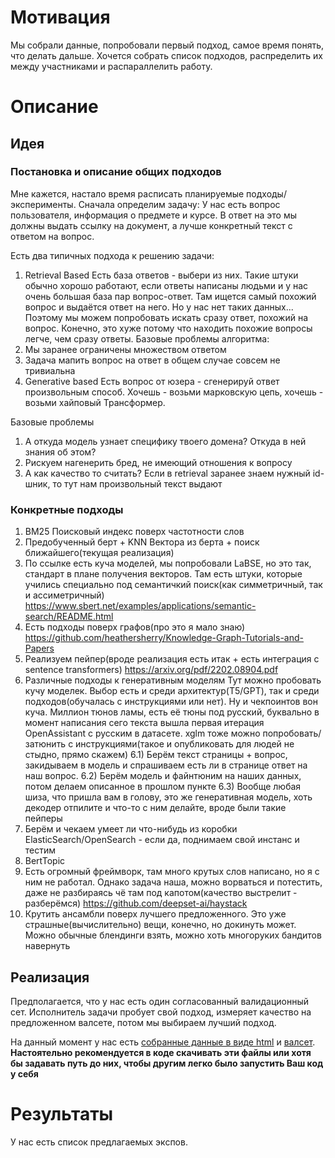 # Мотивация

Мы собрали данные, попробовали первый подход, самое время понять, что делать дальше. Хочется собрать список подходов, распределить их между участниками и распараллелить работу.

# Описание

## Идея 

### Постановка и описание общих подходов
Мне кажется, настало время расписать планируемые подходы/эксперименты. Сначала определим задачу:
У нас есть вопрос пользователя, информация о предмете и курсе. В ответ на это мы должны выдать ссылку на документ, а лучше конкретный текст с ответом на вопрос.


Есть два типичных подхода к решению задачи:
1) Retrieval Based
Есть база ответов - выбери из них. Такие штуки обычно хорошо работают, если ответы написаны людьми и у нас очень большая база пар вопрос-ответ. 
Там ищется самый похожий вопрос и выдаётся ответ на него. Но у нас нет таких данных...
Поэтому мы можем попробовать искать сразу ответ, похожий на вопрос. Конечно, это хуже потому что находить похожие вопросы легче, чем сразу ответы.
Базовые проблемы алгоритма:
1) Мы заранее ограничены множеством ответом
2) Задача мапить вопрос на ответ в общем случае совсем не тривиальна
2) Generative based
Есть вопрос от юзера - сгенерируй ответ произвольным способ. Хочешь - возьми марковскую цепь, хочешь - возьми хайповый Трансформер. 

Базовые проблемы
1) А откуда модель узнает специфику твоего домена? Откуда в ней знания об этом?
2) Рискуем нагенерить бред, не имеющий отношения к вопросу
3) А как качество то считать? Если в retrieval заранее знаем нужный id-шник, то тут нам произвольный текст выдают

### Конкретные подходы

1) BM25
Поисковый индекс поверх частотности слов
2) Предобученный берт + KNN
Вектора из берта + поиск ближайшего(текущая реализация)
3) По ссылке есть куча моделей, мы попробовали LaBSE, но это так, стандарт в плане получения векторов. Там есть штуки, которые учились специально под семантичкий поиск(как симметричный, так и ассиметричный)
https://www.sbert.net/examples/applications/semantic-search/README.html
4) Есть подходы поверх графов(про это я мало знаю)
https://github.com/heathersherry/Knowledge-Graph-Tutorials-and-Papers
5) Реализуем пейпер(вроде реализация есть итак + есть интеграция с sentence transformers)
https://arxiv.org/pdf/2202.08904.pdf
6) Различные подходы к генеративным моделям
Тут можно пробовать кучу моделек. Выбор есть и среди архитектур(T5/GPT), так и среди подходов(обучалась с инструкциями или нет). Ну и чекпоинтов вон куча. Миллион тюнов ламы, есть её тюны под русский, буквально в момент написания сего текста вышла первая итерация OpenAssistant с русским в датасете. xglm тоже можно попробовать/затюнить с инструкциями(такое и опубликовать для людей не стыдно, прямо скажем)
6.1) Берём текст страницы + вопрос, закидываем в модель и спрашиваем есть ли в странице ответ на наш вопрос.
6.2) Берём модель и файнтюним на наших данных, потом делаем описанное в прошлом пункте 
6.3) Вообще любая шиза, что пришла вам в голову, это же генеративная модель, хоть декодер отпилите и что-то с ним делайте, вроде были такие пейперы
7) Берём и чекаем умеет ли что-нибудь из коробки ElasticSearch/OpenSearch - если да, поднимаем свой инстанс и тестим
8) BertTopic
9) Есть огромный фреймворк, там много крутых слов написано, но я с ним не работал. Однако задача наша, можно ворваться и потестить, даже не разбираясь чё там под капотом(качество выстрелит - разберёмся)
https://github.com/deepset-ai/haystack
10) Крутить ансамбли поверх лучшего предложенного. Это уже страшные(вычислительно) вещи, конечно, но докинуть может. Можно обычные блендинги взять, можно хоть многоруких бандитов навернуть

## Реализация 

Предполагается, что у нас есть один согласованный валидационный сет. Исполнитель задачи пробует свой подход, измеряет качество на предложенном валсете, потом мы выбираем лучший подход.

На данный момент у нас есть [собранные данные в виде html](https://drive.google.com/file/d/1AgmjAYZSdSMQ7hbJKgrSjQjT_tA3X7-K/view?usp=share_link) и [валсет](https://drive.google.com/file/d/1-e9oVyTMLMIyYnhUT-yWO38mA4ZzTuov/view?usp=share_link). **Настоятельно рекомендуется в коде скачивать эти файлы или хотя бы задавать путь до них, чтобы другим легко было запустить Ваш код у себя**


# Результаты

У нас есть список предлагаемых экспов.
